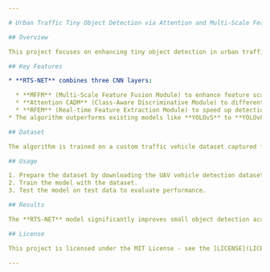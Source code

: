 ```yaml
---

# Urban Traffic Tiny Object Detection via Attention and Multi-Scale Feature Driven in UAV-Vision

## Overview

This project focuses on enhancing tiny object detection in urban traffic using Unmanned Aerial Vehicles (UAVs). UAVs are increasingly utilized for remote monitoring in sensitive or urban areas to ensure public safety. However, UAVs often struggle to detect and recognize small objects, which can lead to detection failures. This project introduces a novel algorithm called **RTS-NET (Real-time Small Object Detection Network in UAV-Vision)**, designed to improve the accuracy and speed of small object detection in UAV-vision systems.

## Key Features

* **RTS-NET** combines three CNN layers:

  * **MFFM** (Multi-Scale Feature Fusion Module) to enhance feature scaling.
  * **Attention CADM** (Class-Aware Discriminative Module) to differentiate between background and real objects.
  * **RFEM** (Real-time Feature Extraction Module) to speed up detection and reduce prediction time.
* The algorithm outperforms existing models like **YOLOv5** to **YOLOv8** and **Efficient-Net** in terms of detection accuracy.

## Dataset

The algorithm is trained on a custom traffic vehicle dataset captured from UAV drones. The dataset consists of 8 vehicle classes such as cars, bikes, trucks, and pedestrians. Due to its uniqueness, the dataset is not publicly available, but a similar dataset with 4 car models (0 to 3) is available for download [here](https://universe.roboflow.com/object-detection-vwva6/vehicle-detection-in-aerial-images).

## Usage

1. Prepare the dataset by downloading the UAV vehicle detection dataset.
2. Train the model with the dataset.
3. Test the model on test data to evaluate performance.

## Results

The **RTS-NET** model significantly improves small object detection accuracy when compared to traditional models. The project demonstrates its effectiveness in real-world urban traffic scenarios using UAVs.

## License

This project is licensed under the MIT License - see the [LICENSE](LICENSE) file for details.

---
```


